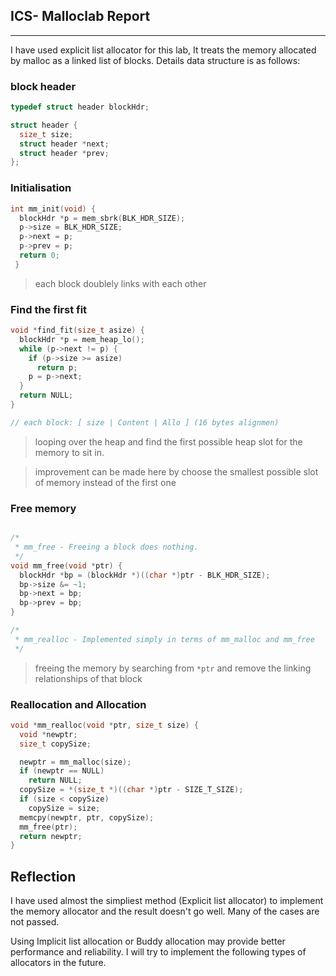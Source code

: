 ## **ICS- Malloclab Report**


<hr>

I have used explicit list allocator for this lab, It treats the memory allocated by malloc as a linked list of blocks.
Details data structure is as follows:


### block header 
```cpp
typedef struct header blockHdr;

struct header {
  size_t size;
  struct header *next;
  struct header *prev;
};
```
### Initialisation
```cpp
int mm_init(void) { 
  blockHdr *p = mem_sbrk(BLK_HDR_SIZE);
  p->size = BLK_HDR_SIZE;
  p->next = p;
  p->prev = p;
  return 0;
 }
```
> each block doublely links with each other
### Find the first fit
```cpp
void *find_fit(size_t asize) {
  blockHdr *p = mem_heap_lo();
  while (p->next != p) {
    if (p->size >= asize)
      return p;
    p = p->next;
  }
  return NULL;
}

// each block: [ size | Content | Allo ] (16 bytes alignmen)

```
> looping over the heap and find the first possible heap slot for the memory to sit in.

> improvement can be made here by choose the smallest possible slot of memory instead of the first one
### Free memory
```cpp

/*
 * mm_free - Freeing a block does nothing.
 */
void mm_free(void *ptr) {
  blockHdr *bp = (blockHdr *)((char *)ptr - BLK_HDR_SIZE);
  bp->size &= ~1;
  bp->next = bp;
  bp->prev = bp;
}

/*
 * mm_realloc - Implemented simply in terms of mm_malloc and mm_free
 */

```
> freeing the memory by searching from `*ptr` and remove the linking relationships of that block
###  Reallocation and Allocation
```cpp
void *mm_realloc(void *ptr, size_t size) {
  void *newptr;
  size_t copySize;

  newptr = mm_malloc(size);
  if (newptr == NULL)
    return NULL;
  copySize = *(size_t *)((char *)ptr - SIZE_T_SIZE);
  if (size < copySize)
    copySize = size;
  memcpy(newptr, ptr, copySize);
  mm_free(ptr);
  return newptr;
}
```
## Reflection
I have used almost the simpliest method (Explicit list allocator) to implement the memory allocator and the result doesn't go well. Many of the cases are not passed. 

Using Implicit list allocation or Buddy allocation may provide better performance and reliability. I will try to implement the following types of allocators in the future.